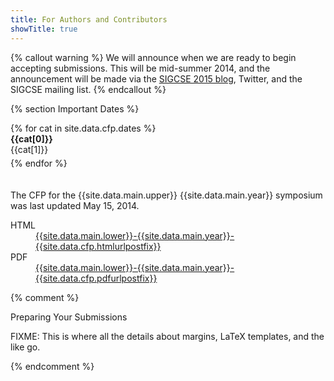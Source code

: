 ```yaml
---
title: For Authors and Contributors
showTitle: true
---
```


{% callout warning %}
We will announce when we are ready to begin accepting submissions. This will be mid-summer 2014, and the announcement will be made via the <a href="{{site.base}}/">SIGCSE 2015 blog</a>, Twitter, and the SIGCSE mailing list. 
{% endcallout %}

{% section Important Dates %}

<div class="row"  style="padding-bottom: 20px;">
{% for cat in site.data.cfp.dates %}
<div class="row" style="padding-bottom: 5px;">
    <div class="col-sm-5 col-sm-offset-1">
        <b>{{cat[0]}}</b>
    </div>
    <div class="col-sm-6 ">
        {{cat[1]}}
    </div>
</div>
{% endfor %}
</div>

<div class="row">
    <div class="col-sm-10">
        <p>The CFP for the {{site.data.main.upper}} {{site.data.main.year}} symposium was last updated May 15, 2014.</p>
        <dl class="dl-horizontal">
            <dt> HTML </dt>
            <dd> 
                <a href="{{site.data.main.lower}}-{{site.data.main.year}}-{{site.data.cfp.htmlurlpostfix}}">
                    {{site.data.main.lower}}-{{site.data.main.year}}-{{site.data.cfp.htmlurlpostfix}}
                </a> </dd>
            <dt> PDF </dt>
            <dd> 
                <a href="{{site.data.main.lower}}-{{site.data.main.year}}-{{site.data.cfp.pdfurlpostfix}}"> 
                    {{site.data.main.lower}}-{{site.data.main.year}}-{{site.data.cfp.pdfurlpostfix}}
                </a>
                </dd>
        </dl>
    
</div></div>


{% comment %}
<div class="col-sm-12" id="featured">
    <div class="page-header text-muted">
        Preparing Your Submissions
    </div>
</div>

FIXME: This is where all the details about margins, LaTeX templates, and the like go.

{% endcomment %}
